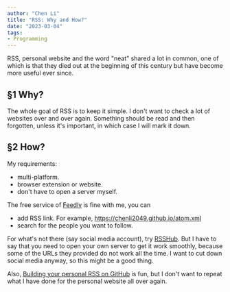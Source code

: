 ```yaml
---
author: "Chen Li"
title: "RSS: Why and How?"
date: "2023-03-04"
tags: 
- Programming
---
```


RSS, personal website and the word "neat" shared a lot in common, one of which is that they died out at the beginning of this century but have become more useful ever since.

## §1 Why?

The whole goal of RSS is to keep it simple. I don't want to check a lot of websites over and over again. Something should be read and then forgotten, unless it's important, in which case I will mark it down.

## §2 How?

My requirements:

- multi-platform.
- browser extension or website.
- don't have to open a server myself.

The free service of [Feedly](https://feedly.com/) is fine with me, you can

- add RSS link. For example, https://chenli2049.github.io/atom.xml
- search for the people you want to follow.

For what's not there (say social media account), try [RSSHub](https://docs.rsshub.app/). But I have to say that you need to open your own server to get it work smoothly, because some of the URLs they provided do not work all the time. I want to cut down social media anyway, so this might be a good thing.

Also, [Building your personal RSS on GitHub](https://yufree.cn/cn/2018/03/24/blogdown-rss/) is fun, but I don't want to repeat what I have done for the personal website all over again.
